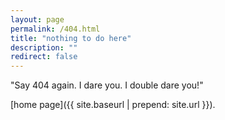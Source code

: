 ```yaml
---
layout: page
permalink: /404.html
title: "nothing to do here"
description: ""
redirect: false
---
```


"Say 404 again. I dare you. I double dare you!"

[home page]({{ site.baseurl | prepend: site.url }}).
